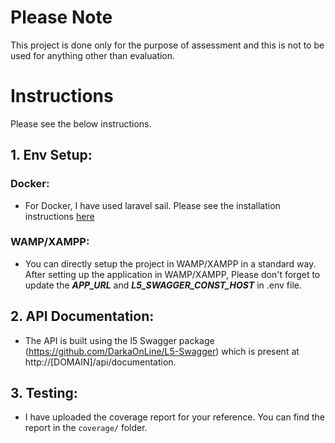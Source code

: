 # Please Note

This project is done only for the purpose of assessment and this is not to be used for anything other than evaluation.

# Instructions

Please see the below instructions.

## 1. Env Setup:

### Docker:

- For Docker, I have used laravel sail. Please see the installation instructions [here](https://laravel.com/docs/8.x/sail) 

### WAMP/XAMPP:

- You can directly setup the project in WAMP/XAMPP in a standard way. After setting up the application in WAMP/XAMPP, Please don't forget to update the ***APP_URL*** and ***L5_SWAGGER_CONST_HOST*** in .env file.

## 2. API Documentation:

- The API is built using the l5 Swagger package (https://github.com/DarkaOnLine/L5-Swagger) which is present at http://[DOMAIN]/api/documentation.

## 3. Testing:

- I have uploaded the coverage report for your reference. You can find the report in the `coverage/` folder.
